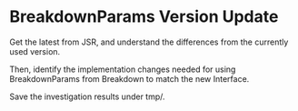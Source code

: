 # BreakdownParams Version Update
Get the latest from JSR,
and understand the differences from the currently used version.

Then, identify the implementation changes needed for using BreakdownParams from Breakdown to match the new Interface.

Save the investigation results under tmp/.